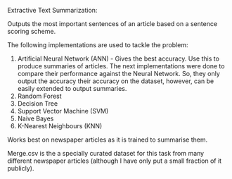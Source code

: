 Extractive Text Summarization:

Outputs the most important sentences of an article based on a sentence scoring scheme.

The following implementations are used to tackle the problem:
1) Artificial Neural Network (ANN) - Gives the best accuracy. Use this to produce summaries of articles.
The next implementations were done to compare their performance against the Neural Network. So, they only output the accuracy their accuracy on the dataset, however, can be easily extended to output summaries.
2) Random Forest
3) Decision Tree
4) Support Vector Machine (SVM)
5) Naive Bayes
6) K-Nearest Neighbours (KNN)

Works best on newspaper articles as it is trained to summarise them.

Merge.csv is the a specially curated dataset for this task from many different newspaper articles (although I have only put a small fraction of it publicly).

